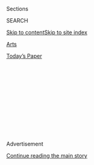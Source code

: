 <div id="app">

<div>

<div>

<div>

<div class="NYTAppHideMasthead css-1q2w90k e1suatyy0">

<div class="section css-ui9rw0 e1suatyy2">

<div class="css-eph4ug er09x8g0">

<div class="css-6n7j50">

</div>

<span class="css-1dv1kvn">Sections</span>

<div class="css-10488qs">

<span class="css-1dv1kvn">SEARCH</span>

</div>

[Skip to content](#site-content)[Skip to site
index](#site-index)

</div>

<div id="masthead-section-label" class="css-1wr3we4 eaxe0e00">

[Arts](https://www.nytimes.com/section/arts)

</div>

<div class="css-10698na e1huz5gh0">

</div>

</div>

<div id="masthead-bar-one" class="section hasLinks css-15hmgas e1csuq9d3">

<div class="css-uqyvli e1csuq9d0">

</div>

<div class="css-1uqjmks e1csuq9d1">

</div>

<div class="css-9e9ivx">

[](https://myaccount.nytimes.com/auth/login?response_type=cookie&client_id=vi)

</div>

<div class="css-1bvtpon e1csuq9d2">

[Today’s
Paper](https://www.nytimes.com/section/todayspaper)

</div>

</div>

</div>

</div>

<div data-aria-hidden="false">

<div id="site-content" data-role="main">

<div>

<div class="css-1aor85t" style="opacity:0.000000001;z-index:-1;visibility:hidden">

<div class="css-1hqnpie">

<div class="css-epjblv">

<span class="css-17xtcya">[Arts](/section/arts)</span><span class="css-x15j1o">|</span><span class="css-fwqvlz">Coxsone
Dodd, 72, Pioneer of the Jamaican Pop Music
Scene</span>

</div>

<div class="css-k008qs">

<div class="css-1iwv8en">

<span class="css-18z7m18"></span>

<div>

</div>

</div>

<span class="css-1n6z4y"></span>

<div class="css-1705lsu">

<div class="css-4xjgmj">

<div class="css-4skfbu" data-role="toolbar" data-aria-label="Social Media Share buttons, Save button, and Comments Panel with current comment count" data-testid="share-tools">

  - 
  - 
  - 
  - 
    
    <div class="css-6n7j50">
    
    </div>

  - 

</div>

</div>

</div>

</div>

</div>

</div>

<div id="NYT_TOP_BANNER_REGION" class="css-13pd83m">

</div>

<div id="top-wrapper" class="css-1sy8kpn">

<div id="top-slug" class="css-l9onyx">

Advertisement

</div>

[Continue reading the main
story](#after-top)

<div class="ad top-wrapper" style="text-align:center;height:100%;display:block;min-height:250px">

<div id="top" class="place-ad" data-position="top" data-size-key="top">

</div>

</div>

<div id="after-top">

</div>

</div>

<div id="sponsor-wrapper" class="css-1hyfx7x">

<div id="sponsor-slug" class="css-19vbshk">

Supported by

</div>

[Continue reading the main
story](#after-sponsor)

<div id="sponsor" class="ad sponsor-wrapper" style="text-align:center;height:100%;display:block">

</div>

<div id="after-sponsor">

</div>

</div>

<div class="css-1vkm6nb ehdk2mb0">

# Coxsone Dodd, 72, Pioneer of the Jamaican Pop Music Scene

</div>

<div class="css-xt80pu e12qa4dv0">

<div class="css-18e8msd">

<div class="css-vp77d3 epjyd6m0">

<div class="css-1baulvz">

By [<span class="css-1baulvz last-byline" itemprop="name">Kelefa
Sanneh</span>](https://www.nytimes.com/by/kelefa-sanneh)

</div>

</div>

  - May 6,
    2004

  - 
    
    <div class="css-4xjgmj">
    
    <div class="css-d8bdto" data-role="toolbar" data-aria-label="Social Media Share buttons, Save button, and Comments Panel with current comment count" data-testid="share-tools">
    
      - 
      - 
      - 
      - 
        
        <div class="css-6n7j50">
        
        </div>
    
      - 
    
    </div>
    
    </div>

</div>

</div>

<div class="section meteredContent css-1r7ky0e" name="articleBody" itemprop="articleBody">

<div class="css-1fanzo5 StoryBodyCompanionColumn">

<div class="css-53u6y8">

Coxsone Dodd, the record producer and entrepreneur who helped invent the
Jamaican music industry, died on Tuesday night at his studio in
Kingston. He was 72.

The cause was a heart attack, said his daughter Carol Dodd.

Mr. Dodd was best known as the force behind Studio One, a record label
he started in 1963; in the years that followed, Studio One released some
of the most influential and enduring Jamaican records of all time. His
popular tracks were endlessly recycled and rerecorded, often without his
knowledge or permission, in a musical tradition built on borrowing and
collaborating.

Mr. Dodd ran a record shop on Fulton Street in Brooklyn, Coxsone's Music
City. But he maintained his studio in Kingston, on a street known until
recently as Brentford Road. During a ceremony held last Friday,
Brentford Road was renamed Studio One Boulevard.

Two days before the ceremony, Mr. Dodd told The Jamaica Observer, ''It
is a wonderful tribute to my contribution to the industry and my years
in the business and it shows that my work is highly appreciated.''

</div>

</div>

<div class="css-1fanzo5 StoryBodyCompanionColumn">

<div class="css-53u6y8">

Clement Dodd was born in Kingston and he began his career in the
mid-1950's when he set up his own sound system. Sir Coxsone's Downbeat,
as it was called, was his entry in the competition among other Jamaican
sound systems to see who had the loudest speakers, who could get the
best records and who could attract the most revelers.

He was among the first to realize that instead of importing American R &
B records, it might be more profitable to produce some Jamaican
originals; soon, Jamaican records were outselling American imports.

At one point, Mr. Dodd was running no fewer than five record labels,
including Studio One, and he assembled a remarkable roster of talent
that included the Wailers, Bob Marley's first group, who released their
hit ''Simmer Down'' on Studio One in 1963.

Soon ska, the sweet and up-tempo Jamaican style that dominated the early
1960's, gave way to the styles called rocksteady and then reggae, each
slower and tougher than its predecessor.

Mr. Dodd kept pace, thanks in large part to session musicians like the
keyboardist Jackie Mittoo and the bassist Leroy Sibbles.

</div>

</div>

<div class="css-1fanzo5 StoryBodyCompanionColumn">

<div class="css-53u6y8">

In the late 1960's, Studio One created a series of rhythm tracks, or
''riddims,'' that would serve as the foundations of songs for decades to
come. A 1967 instrumental track called ''Real Rock,'' for example,
quickly came to seem like part of reggae's DNA, as successive
generations of singers and producers reworked the track.

Mr. Dodd's daughter Carol remembers that the ubiquity of Studio One
tracks like ''Real Rock'' was a mixed blessing for her father, who
wasn't always compensated, or even acknowledged.

Even as it made him proud, she said, he was concerned that he wasn't
given credit.

In addition to his daughter, Mr. Dodd is survived by six other children
and by his wife, Norma Dodd.

The reggae historian Rob Kenner, editor at large for Vibe magazine,
compared Studio One to pioneering American labels like Stax Records.
''The Studio One sound is kind of like Stax,'' he said. ''It never gets
exhausted.''

Mr. Dodd never fully embraced dance-hall reggae, the computerized,
heavily percussive, sometimes-foul-mouthed style that has ruled reggae
since the early 1980's.

But he kept working, dividing his time between Kingston and Brooklyn
while working on the Sisyphean task of figuring out exactly who owned
the rights to which records. Just as Mr. Dodd claimed that lots of
latter-day producers used his music without permission, some of the
musicians who worked for him claimed that they had not been fairly
compensated.

</div>

</div>

<div class="css-1fanzo5 StoryBodyCompanionColumn">

<div class="css-53u6y8">

But Chris Wilson of Heartbeat Records, who collaborated with Mr. Dodd on
a series of releases and reissues, notes that Mr. Dodd was, above all,
pleased to see that his music had stayed so fresh.

Mr. Wilson said, ''He was kind of amused by the fact that some of his
songs are 25 or 30 years old and people were still, for the umpteenth
time, rerecording them.''

</div>

</div>

</div>

<div>

</div>

<div>

</div>

<div>

</div>

<div>

<div id="bottom-wrapper" class="css-1ede5it">

<div id="bottom-slug" class="css-l9onyx">

Advertisement

</div>

[Continue reading the main
story](#after-bottom)

<div id="bottom" class="ad bottom-wrapper" style="text-align:center;height:100%;display:block;min-height:90px">

</div>

<div id="after-bottom">

</div>

</div>

</div>

</div>

</div>

## Site Index

<div>

</div>

## Site Information Navigation

  - [© <span>2020</span> <span>The New York Times
    Company</span>](https://help.nytimes.com/hc/en-us/articles/115014792127-Copyright-notice)

<!-- end list -->

  - [NYTCo](https://www.nytco.com/)
  - [Contact
    Us](https://help.nytimes.com/hc/en-us/articles/115015385887-Contact-Us)
  - [Work with us](https://www.nytco.com/careers/)
  - [Advertise](https://nytmediakit.com/)
  - [T Brand Studio](http://www.tbrandstudio.com/)
  - [Your Ad
    Choices](https://www.nytimes.com/privacy/cookie-policy#how-do-i-manage-trackers)
  - [Privacy](https://www.nytimes.com/privacy)
  - [Terms of
    Service](https://help.nytimes.com/hc/en-us/articles/115014893428-Terms-of-service)
  - [Terms of
    Sale](https://help.nytimes.com/hc/en-us/articles/115014893968-Terms-of-sale)
  - [Site
    Map](https://spiderbites.nytimes.com)
  - [Help](https://help.nytimes.com/hc/en-us)
  - [Subscriptions](https://www.nytimes.com/subscription?campaignId=37WXW)

</div>

</div>

</div>

</div>
